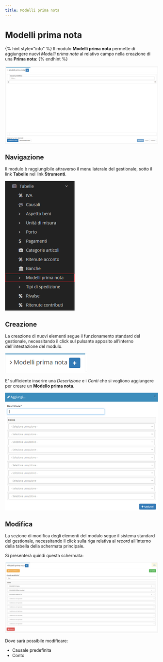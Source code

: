 ```yaml
---
title: Modelli prima nota
---
```


# Modelli prima nota

{% hint style="info" %}
Il modulo **Modelli prima nota** permette di aggiungere nuovi _Modelli prima nota_ al relativo campo nella creazione di una **Prima nota**:
{% endhint %}

![Screenshot interfaccia modelli prima nota](../../../../.gitbook/assets/modelliprimanota.PNG)

## Navigazione

Il modulo è raggiungibile attraverso il menu laterale del gestionale, sotto il link **Tabelle** nel link **Strumenti**.

![Screenshot navigazione modelli prima nota](../../../../.gitbook/assets/navigazionemodelliprimanota.png)

## Creazione

La creazione di nuovi elementi segue il funzionamento standard del gestionale, necessitando il click sul pulsante apposito all'interno dell'intestazione del modulo.

![Screenshot creazione modelli prima nota](../../../../.gitbook/assets/aggiuntamodelliprimanota.PNG)

E' sufficiente inserire una _Descrizione_ e i _Conti_ che si vogliono aggiungere per creare un **Modello prima nota**.

![Screenshot creazione modelli prima nota](../../../../.gitbook/assets/aggiungeremodelliprimanota.PNG)

## Modifica

La sezione di modifica degli elementi del modulo segue il sistema standard del gestionale, necessitando il click sulla riga relativa al _record_ all'interno della tabella della schermata principale.

Si presenterà quindi questa schermata:

![Screenshot modifica modelli prima nota](../../../../.gitbook/assets/modificamodelliprimanota.PNG)

Dove sarà possibile modificare:

* Causale predefinita
* Conto

